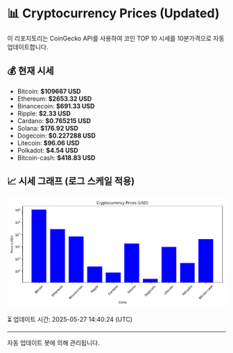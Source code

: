 
# 📊 Cryptocurrency Prices (Updated)

이 리포지토리는 CoinGecko API를 사용하여 코인 TOP 10 시세를 10분가격으로 자동 업데이트합니다.

## 💰 현재 시세
- Bitcoin: **$109667 USD**
- Ethereum: **$2653.32 USD**
- Binancecoin: **$691.33 USD**
- Ripple: **$2.33 USD**
- Cardano: **$0.765215 USD**
- Solana: **$176.92 USD**
- Dogecoin: **$0.227288 USD**
- Litecoin: **$96.06 USD**
- Polkadot: **$4.54 USD**
- Bitcoin-cash: **$418.83 USD**

## 📈 시세 그래프 (로그 스케일 적용)
![Crypto Prices](crypto_prices.png)

⏳ 업데이트 시간: 2025-05-27 14:40:24 (UTC)

---
자동 업데이트 봇에 의해 관리됩니다.
